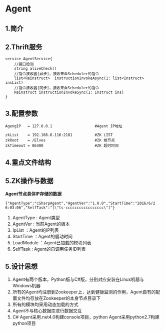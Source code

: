 # Agent #
## 1.简介 ##

 
## 2.Thrift服务 ##

	service AgentService{
		//接口检测
		string aliveCheck()
		//指令接收器[异步]，接收来自Scheduler的指令
		list<Reinstruct>  instructionInvokeAsync(1: list<Instruct> insList)
		//指令接收器[同步]，接收来自Scheduler的指令
		Reinstruct instructionInvokeSync(1: Instruct ins)
	}

## 3.配置参数 ##

    AgengIP   = 127.0.0.1					#Agent IP地址

	zkList	  = 192.168.6.116:2181			#ZK LIST
	zkRoot    = /Elves						#ZK 根节点
	zkTimeout = 86400                       #ZK 超时时间

		
## 4.重点文件结构 ##


           

## 5.ZK操作与数据 ##
**Agent节点具体IP存储的数据**

	{"AgentType":"cSharpAgent","AgentVer":"1.0.0","StartTime":"2016/6/2 6:03:06","SelfTask":"[\"ts-ccccccccccccccccc\"]"}

1. AgentType   : Agent类型
1. AgentVer    : 当前Agent的版本
1. IpList      ：Agent的IP列表
1. StartTime  ：Agent的启动时间
1. LoadModule ：Agent已加载的模块列表
1. SelfTask   : Agent的自调用任务ID列表

## 5.设计思想 ##
1. Agent有两个版本，Python版与C#版，分别对应安装在Linux机器与Windows机器
1. 所有的Agent均注册到Zookeeper上，达到健康监测的作用，Agent自有的配置文件均存放在Zookeeper的本身节点目录下
1. 所有的模块均采用动态加载的方式
1. Agent不与核心数据库进行数据交互
1. C# Agent采用.net4.0构建console项目，python Agent采用python2.7构建python项目